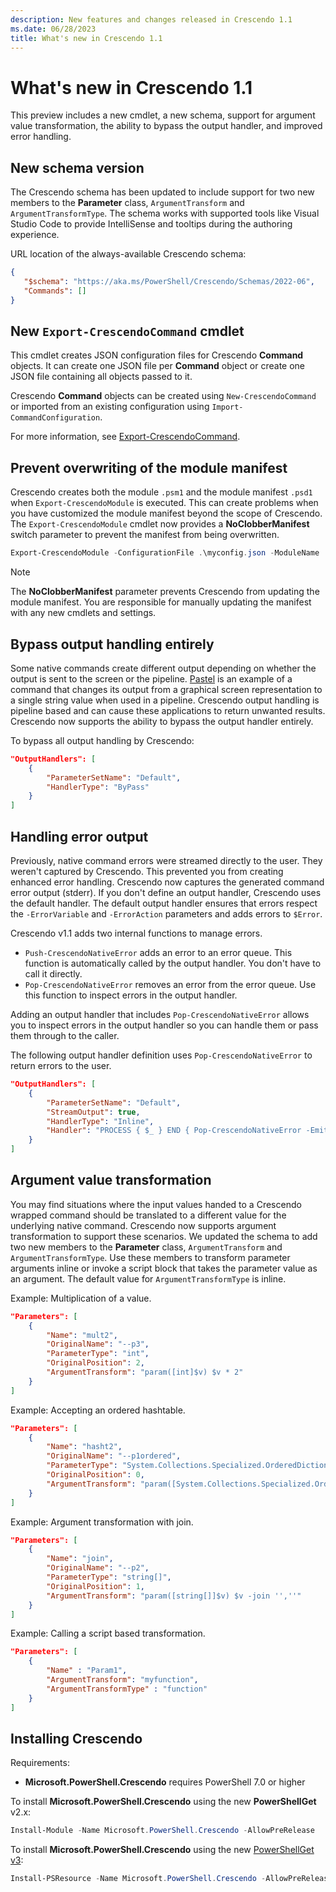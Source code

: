 ```yaml
---
description: New features and changes released in Crescendo 1.1
ms.date: 06/28/2023
title: What's new in Crescendo 1.1
---
```

# What's new in Crescendo 1.1

This preview includes a new cmdlet, a new schema, support for argument value transformation, the
ability to bypass the output handler, and improved error handling.

## New schema version

The Crescendo schema has been updated to include support for two new members to the **Parameter**
class, `ArgumentTransform` and `ArgumentTransformType`. The schema works with supported tools like
Visual Studio Code to provide IntelliSense and tooltips during the authoring experience.

URL location of the always-available Crescendo schema:

```json
{
   "$schema": "https://aka.ms/PowerShell/Crescendo/Schemas/2022-06",
   "Commands": []
}
```

## New `Export-CrescendoCommand` cmdlet

This cmdlet creates JSON configuration files for Crescendo **Command** objects. It can create one
JSON file per **Command** object or create one JSON file containing all objects passed to it.

Crescendo **Command** objects can be created using `New-CrescendoCommand` or imported from an
existing configuration using `Import-CommandConfiguration`.

For more information, see [Export-CrescendoCommand][01].

## Prevent overwriting of the module manifest

Crescendo creates both the module `.psm1` and the module manifest `.psd1` when
`Export-CrescendoModule` is executed. This can create problems when you have customized the module
manifest beyond the scope of Crescendo. The `Export-CrescendoModule` cmdlet now provides a
**NoClobberManifest** switch parameter to prevent the manifest from being overwritten.

```powershell
Export-CrescendoModule -ConfigurationFile .\myconfig.json -ModuleName .\Mymodule -NoClobberManifest
```

> [!NOTE]
> The **NoClobberManifest** parameter prevents Crescendo from updating the module manifest. You are
> responsible for manually updating the manifest with any new cmdlets and settings.

## Bypass output handling entirely

Some native commands create different output depending on whether the output is sent to the screen
or the pipeline. [Pastel][02] is an example of a command that changes its output from a graphical
screen representation to a single string value when used in a pipeline. Crescendo output handling is
pipeline based and can cause these applications to return unwanted results. Crescendo now supports
the ability to bypass the output handler entirely.

To bypass all output handling by Crescendo:

```json
"OutputHandlers": [
    {
        "ParameterSetName": "Default",
        "HandlerType": "ByPass"
    }
]
```

## Handling error output

Previously, native command errors were streamed directly to the user. They weren't captured by
Crescendo. This prevented you from creating enhanced error handling. Crescendo now captures the
generated command error output (stderr). If you don't define an output handler, Crescendo uses the
default handler. The default output handler ensures that errors respect the `-ErrorVariable` and
`-ErrorAction` parameters and adds errors to `$Error`.

Crescendo v1.1 adds two internal functions to manage errors.

- `Push-CrescendoNativeError` adds an error to an error queue. This function is automatically
  called by the output handler. You don't have to call it directly.
- `Pop-CrescendoNativeError` removes an error from the error queue. Use this function to inspect
  errors in the output handler.

Adding an output handler that includes `Pop-CrescendoNativeError` allows you to inspect errors in
the output handler so you can handle them or pass them through to the caller.

The following output handler definition uses `Pop-CrescendoNativeError` to return errors to the
user.

```json
"OutputHandlers": [
    {
        "ParameterSetName": "Default",
        "StreamOutput": true,
        "HandlerType": "Inline",
        "Handler": "PROCESS { $_ } END { Pop-CrescendoNativeError -EmitAsError }"
    }
]
```

## Argument value transformation

You may find situations where the input values handed to a Crescendo wrapped command should be
translated to a different value for the underlying native command. Crescendo now supports argument
transformation to support these scenarios. We updated the schema to add two new members to the
**Parameter** class, `ArgumentTransform` and `ArgumentTransformType`. Use these members to transform
parameter arguments inline or invoke a script block that takes the parameter value as an argument.
The default value for `ArgumentTransformType` is inline.

Example: Multiplication of a value.

```json
"Parameters": [
    {
        "Name": "mult2",
        "OriginalName": "--p3",
        "ParameterType": "int",
        "OriginalPosition": 2,
        "ArgumentTransform": "param([int]$v) $v * 2"
    }
]
```

Example: Accepting an ordered hashtable.

```json
"Parameters": [
    {
        "Name": "hasht2",
        "OriginalName": "--p1ordered",
        "ParameterType": "System.Collections.Specialized.OrderedDictionary",
        "OriginalPosition": 0,
        "ArgumentTransform": "param([System.Collections.Specialized.OrderedDictionary]$v) $v.Keys.ForEach({''{0}={1}'' -f $_,$v[$_]}) -join '',''"
    }
]
```

Example: Argument transformation with join.

```json
"Parameters": [
    {
        "Name": "join",
        "OriginalName": "--p2",
        "ParameterType": "string[]",
        "OriginalPosition": 1,
        "ArgumentTransform": "param([string[]]$v) $v -join '',''"
    }
]
```

Example: Calling a script based transformation.

```json
"Parameters": [
    {
        "Name" : "Param1",
        "ArgumentTransform": "myfunction",
        "ArgumentTransformType" : "function"
    }
]
```

## Installing Crescendo

Requirements:

- **Microsoft.PowerShell.Crescendo** requires PowerShell 7.0 or higher

To install **Microsoft.PowerShell.Crescendo** using the new **PowerShellGet** v2.x:

```powershell
Install-Module -Name Microsoft.PowerShell.Crescendo -AllowPreRelease
```

To install **Microsoft.PowerShell.Crescendo** using the new [PowerShellGet v3][03]:

```powershell
Install-PSResource -Name Microsoft.PowerShell.Crescendo -AllowPreRelease
```

<!-- link references -->
[01]: /powershell/module/microsoft.powershell.crescendo/export-crescendocommand
[02]: https://github.com/sharkdp/pastel
[03]: https://www.powershellgallery.com/packages/PowerShellGet/3.0.17-beta
